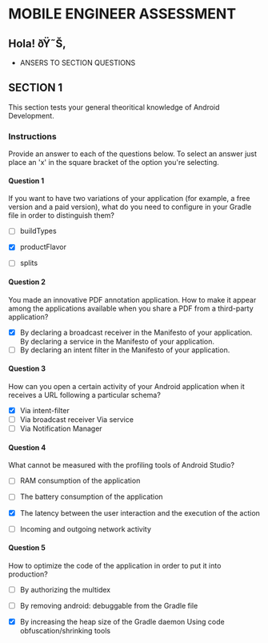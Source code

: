 # MOBILE ENGINEER ASSESSMENT
## Hola! ðŸ˜Š,

- ANSERS TO SECTION QUESTIONS 


## SECTION 1
This section tests your general theoritical knowledge of Android Development.

### Instructions
Provide an answer to each of the questions below. To select an answer just place an 'x' in the square bracket of the option you're selecting.

#### Question 1

If you want to have two variations of your application (for example, a free version and a paid version), what do you need to configure in your Gradle file in order to distinguish them?

- [ ] buildTypes
- [x] productFlavor
- [ ] splits


#### Question 2

You made an innovative PDF annotation application. How to make it appear among the applications available when you share a PDF from a third-party application?

- [x] By declaring a broadcast receiver in the Manifesto of your application. By declaring a service in the Manifesto of your application.
- [ ] By declaring an intent filter in the Manifesto of your application.

#### Question 3

How can you open a certain activity of your Android application when it receives a URL following a particular schema?

- [x] Via intent-filter
- [ ] Via broadcast receiver Via service
- [ ] Via Notification Manager

#### Question 4

What cannot be measured with the profiling tools of Android Studio? 

- [ ] RAM consumption of the application
- [ ] The battery consumption of the application
- [x] The latency between the user interaction and the execution of the action
- [ ] Incoming and outgoing network activity


#### Question 5

How to optimize the code of the application in order to put it into production? 

- [ ] By authorizing the multidex
- [ ] By removing android: debuggable from the Gradle file 
- [x] By increasing the heap size of the Gradle daemon Using code obfuscation/shrinking tools


